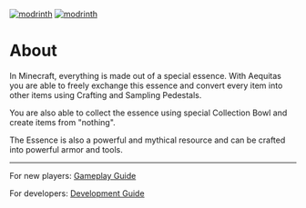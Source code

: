 [![modrinth](https://img.shields.io/modrinth/dt/aequitas?style=for-the-badge&logo=modrinth&label=Modrinth&color=1bd96a)](https://modrinth.com/mod/minecraft_autotools)
[![modrinth](https://cf.way2muchnoise.eu/1121404.svg?badge_style=for_the_badge)]([https://modrinth.com/mod/aequitas](https://www.curseforge.com/minecraft/mc-mods/aequitas))



# About

In Minecraft, everything is made out of a special essence. With Aequitas you are able to freely exchange this essence and convert every item into other items using Crafting and Sampling Pedestals.

You are also able to collect the essence using special Collection Bowl and create items from "nothing". 

The Essence is also a powerful and mythical resource and can be crafted into powerful armor and tools.

---

For new players: [Gameplay Guide](https://github.com/zelythia/aequitas/wiki/Gameplay)

For developers: [Development Guide](https://github.com/zelythia/aequitas/wiki/Development)